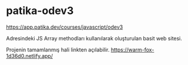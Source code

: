 # patika-odev3

https://app.patika.dev/courses/javascript/odev3

Adresindeki JS Array methodları kullanılarak oluşturulan basit web sitesi.

Projenin tamamlanmış hali linkten açılabilir. https://warm-fox-1d36d0.netlify.app/
